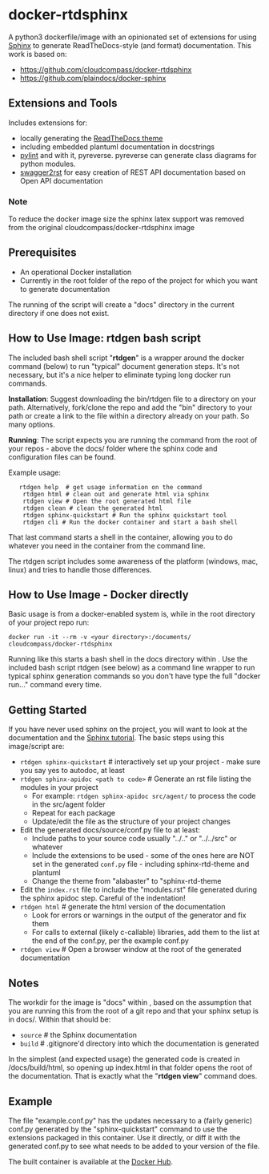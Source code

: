 # docker-rtdsphinx
A python3 dockerfile/image with an opinionated set of extensions for using [Sphinx](http://sphinx-doc.org/) to generate ReadTheDocs-style (and format) documentation.
This work is based on:
* https://github.com/cloudcompass/docker-rtdsphinx
* https://github.com/plaindocs/docker-sphinx

## Extensions and Tools

Includes extensions for:

* locally generating the [ReadTheDocs theme](https://github.com/rtfd/sphinx_rtd_theme)
* including embedded plantuml documentation in docstrings
* [pylint](https://github.com/PyCQA/pylint) and with it, pyreverse. pyreverse can generate class diagrams for python modules.
* [swagger2rst](https://github.com/Arello-Mobile/swagger2rst) for easy creation of REST API documentation based on Open API documentation

### Note
To reduce the docker image size the sphinx latex support was removed from the original cloudcompass/docker-rtdsphinx image

## Prerequisites

* An operational Docker installation
* Currently in the root folder of the repo of the project for which you want to generate documentation 

The running of the script will create a "docs" directory in the current directory if one does not exist.

## How to Use Image: **rtdgen** bash script

The included bash shell script "**rtdgen**" is a wrapper around the docker command (below) to run "typical" document generation steps. It's not necessary, but it's a nice helper to eliminate typing long docker run commands.

**Installation**: Suggest downloading the bin/rtdgen file to a directory on your path.  Alternatively, fork/clone the repo and add the "bin" directory to your path or create a link to the file within a directory already on your path.  So many options. 

**Running**: The script expects you are running the command from the root of your repos - above the docs/ folder where the sphinx code and configuration files can be found.

Example usage:

```
   rtdgen help  # get usage information on the command
    rtdgen html # clean out and generate html via sphinx
    rtdgen view # Open the root generated html file
    rtdgen clean # clean the generated html
    rtdgen sphinx-quickstart # Run the sphinx quickstart tool
    rtdgen cli # Run the docker container and start a bash shell
```

That last command starts a shell in the container, allowing you to do whatever you need in the container from the command line.

The rtdgen script includes some awareness of the platform (windows, mac, linux) and tries to handle those differences.

## How to Use Image - Docker directly

Basic usage is from a docker-enabled system is, while in the root directory of your project repo run:

    docker run -it --rm -v <your directory>:/documents/ cloudcompass/docker-rtdsphinx

Running like this starts a bash shell in the docs directory within <your directory>. Use the included bash script rtdgen (see below) as a command line wrapper to run typical sphinx generation commands so you don't have type the full "docker run..." command every time.

## Getting Started

If you have never used sphinx on the project, you will want to look at the documentation and the [Sphinx tutorial](http://sphinx-doc.org/tutorial.html).  The basic steps using this image/script are:

* ```rtdgen sphinx-quickstart``` # interactively set up your project - make sure you say yes to autodoc, at least
* ```rtdgen sphinx-apidoc <path to code>``` # Generate an rst file listing the modules in your project
    * For example: ```rtdgen sphinx-apidoc src/agent/``` to process the code in the src/agent folder
    * Repeat for each package 
    * Update/edit the file as the structure of your project changes
* Edit the generated docs/source/conf.py file to at least:
    * Include paths to your source code usually "../.." or "../../src" or whatever
    * Include the extensions to be used - some of the ones here are NOT set in the generated ```conf.py``` file - including sphinx-rtd-theme and plantuml
    * Change the theme from "alabaster" to "sphinx-rtd-theme
* Edit the ```index.rst``` file to include the "modules.rst" file generated during the sphinx apidoc step. Careful of the indentation!
* ```rtdgen html``` # generate the html version of the documentation
    * Look for errors or warnings in the output of the generator and fix them
    * For calls to external (likely c-callable) libraries, add them to the list at the end of the conf.py, per the example conf.py
* ```rtdgen view``` # Open a browser window at the root of the generated documentation

## Notes

The workdir for the image is "docs" within <your directory>, based on the assumption that you are running this from the root of a git repo and that your sphinx setup is in docs/. Within that should be:

* ```source``` # the Sphinx documentation
* ```build``` # .gitignore'd directory into which the documentation is generated

In the simplest (and expected usage) the generated code is created in <your directory>/docs/build/html, so opening up index.html in that folder opens the root of the documentation.  That is exactly what the "**rtdgen view**" command does.

## Example

The file "example.conf.py" has the updates necessary to a (fairly generic) conf.py generated by the "sphinx-quickstart" command to use the extensions packaged in this container. Use it directly, or diff it with the generated conf.py to see what needs to be added to your version of the file. 

The built container is available at the [Docker Hub](https://registry.hub.docker.com/u/cloudcompass/docker-rtdsphinx/).

